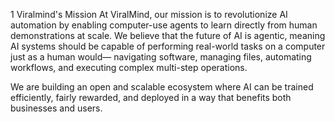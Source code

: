 1 Viralmind's Mission
At ViralMind, our mission is to revolutionize AI automation by enabling computer-use agents to learn directly from human demonstrations at scale. We believe that the future of AI is agentic, meaning AI systems should be capable of performing real-world tasks on a computer just as a human would— navigating software, managing files, automating workflows, and executing complex multi-step operations.

We are building an open and scalable ecosystem where AI can be trained efficiently, fairly rewarded, and deployed in a way that benefits both businesses and users.
